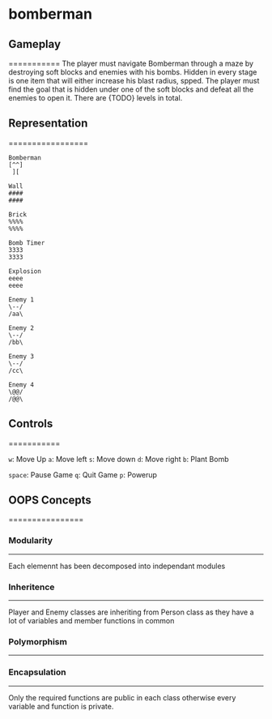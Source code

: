 # bomberman

## Gameplay
===========
The player must navigate Bomberman through a maze by destroying soft blocks and enemies with his bombs. Hidden in every stage is one item that will either increase his blast radius, spped. The player must find the goal that is hidden under one of the soft blocks and defeat all the enemies to open it. There are {TODO} levels in total.

## Representation
=================

```
Bomberman
[^^]
 ][
 ```

```
Wall
####
####
```

```
Brick
%%%%
%%%%
```


```
Bomb Timer
3333
3333
```

```
Explosion
eeee
eeee
```

```
Enemy 1
\--/
/aa\
```

```
Enemy 2
\--/
/bb\
```

```
Enemy 3
\--/
/cc\
```

```
Enemy 4
\@@/
/@@\
```

## Controls
===========

`w`: Move Up
`a`: Move left
`s`: Move down
`d`: Move right
`b`: Plant Bomb

`space`: Pause Game
`q`: Quit Game
`p`: Powerup


## OOPS Concepts
================

### Modularity
--------------
Each elemennt has been decomposed into independant modules

### Inheritence
---------------
Player and Enemy classes are inheriting from Person class as they have a lot of variables and member functions in common


### Polymorphism
----------------


### Encapsulation
-----------------
Only the required functions are public in each class otherwise every variable and function is private.
